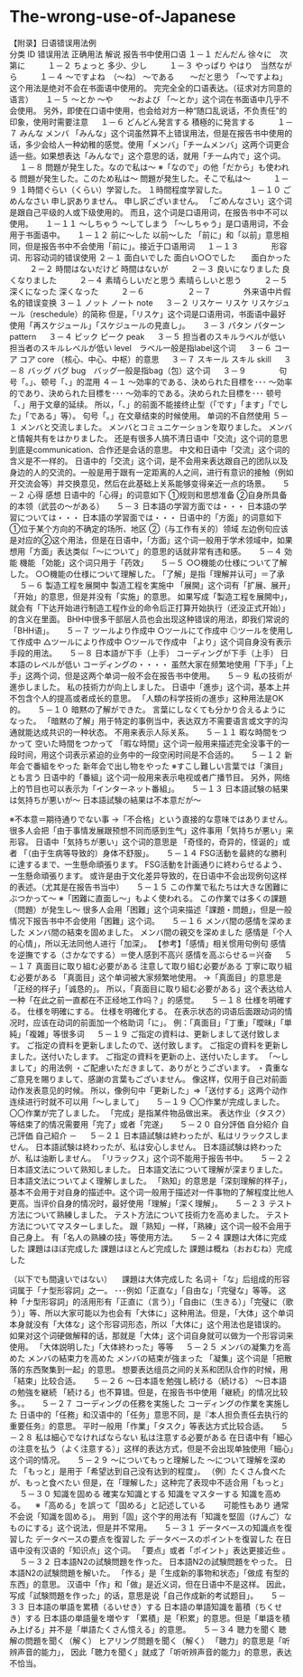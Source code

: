 # The-wrong-use-of-Japanese
【附录】日语错误用法例		
分类	ID	错误用法	正确用法	解说
报告书中使用口语	１－１	だんだん	徐々に　次第に	　
　	１－２	ちょっと	多少、少し	　
　	１－３	やっぱり	やはり　当然ながら	　
　	１－４	～ですよね　（～ね）	～である　　～だと思う	「～ですよね」这个用法是绝对不会在书面语中使用的。
完完全全的口语表达。（征求对方同意的语言）
　	１－５	～とか	～や　　～および	「～とか」这个词在书面语中几乎不会使用。
另外，即使在口语中使用，也会给对方一种“随口乱说话，不负责任”的印象，使用时需要注意
　	１－６	どんどん発言する	積極的に発言する	　
　	１－７	みんな	メンバ	「みんな」这个词虽然算不上错误用法，但是在报告书中使用的话，多少会给人一种幼稚的感觉。使用「メンバ」「チームメンバ」这两个词更合适一些。如果想表达「みんなで」这个意思的话，就用「チーム内で」这个词。
　	１－８	問題が発生した。なので私は～
※「なので」の他「だから」も使われる	問題が発生した。このため私は～
問題が発生した。そこで私は～	　
　	１－９	１時間ぐらい（くらい）学習した。	１時間程度学習した。	　
　	１－１０	ごめんなさい	申し訳ありません。
申し訳ございません。	「ごめんなさい」这个词是跟自己平级的人或下级使用的。
而且，这个词是口语用词，在报告书中不可以使用。
　	１－１１	～しちゃう	～してしまう	「～しちゃう」是口语用词，不会用于书面语中。
　	１－１２	前に～した	以前～した	「前に」和「以前」意思相同，但是报告书中不会使用「前に」。接近于口语用词
　	１－１３	　	　	　
形容词、形容动词的错误使用	２－１	面白いでした	面白い○○でした　　面白かった	　
　	２－２	時間はないだけど	時間はないが	　
　	２－３	良いになりました	良くなりました	　
　	２－４	素晴らしいだと思う	素晴らしいと思う	　
　	２－５	深くになった	深くなった	　
　	２－６	　	　	　
　	２－７	　	　	　
外来语中片假名的错误变换	３－１	ノット	ノート	note
　	３－２	リスケー	リスケ	リスケジュール（reschedule）的简称
但是，「リスケ」这个词是口语用词，书面语中最好使用「再スケジュール」「スケジュールの見直し」。
　	３－３	パタン	パターン	pattern
　	３－４	ピック	ピーク	peak
　	３－５	担当者のスキルラベルが低い	担当者のスキルレベルが低い	level　ラベル一般是指label这个词
　	３－６	コーア	コア	core （核心、中心、中枢）的意思
　	３－７	スキール	スキル	skill
　	３－８	バッグ	バグ	bug　バッグ一般是指bag（包）这个词
　	３－９	　	　	　
句号「。」、顿号「、」的混用	４－１	～効率的である、決められた目標を･･･	～効率的であり、決められた目標を･･･
～効率的である。決められた目標を･･･	顿号「、」用于文章的延续。
所以，「、」的前面不能接终止型（「です」「ます」「でした」「である」等）。
句号「。」在文章结束的时候使用。
单词的不自然使用	５－１	メンバと交流しました。	メンバとコミュニケーションを取りました。
メンバと情報共有をはかりました。	还是有很多人搞不清日语中「交流」这个词的意思到底是communication、合作还是会话的意思。
中文和日语中「交流」这个词的含义是不一样的。
日语中的「交流」这个词，是不会用来表达跟自己的团队以及身边的人的交流的。一般是用于跟有一定距离的人之间，进行有意识的接触（例如开交流会等）并交换意见，然后在此基础上关系能够变得亲近一点的场景。
　	５－２	心得	感想	日语中的「心得」的词意如下
①规则和思想准备
②自身所具备的本领（武芸の～がある）
　	５－３	日本語の学習方面では・・・	日本語の学習については・・・
日本語の学習面では・・・	日语中的「方面」的词意如下
①位于某个方向的不确定的场所、地区
②（与工作有关的）领域
左边例句应该是对应的②这个用法，但是在日语中，「方面」这个词一般用于学术领域中，如果想用「方面」表达类似「～について」的意思的话就非常有违和感。
　	５－４	効能	機能	「効能」这个词只用于「药效」
　	５－５	○○機能の仕様について了解した。	○○機能の仕様について理解した。	｢了解」是指「理解并认可」＝了承
　	５－６	製造工程を展開中	製造工程を実施中	「展開」这个词有「扩展、展开」「开始」的意思，但是并没有「实施」的意思。
如果写成「製造工程を展開中」，就会有「下达开始进行制造工程作业的命令后正打算开始执行（还没正式开始）」的含义在里面。
BHH中很多干部层人员也会出现这种错误的用法，即我们常说的「BHH语」。
　	５－７	ツールより作成中	○ツールにて作成中
◎ツールを使用して作成中
△ツールにより作成中
○ツールで作成中	「より」这个词自身没有表示手段的用法。
　	５－８	日本語が下手（上手）
コーディングが下手（上手）	日本語のレベルが低い
コーディングの・・・・	虽然大家在频繁地使用「下手」「上手」这两个词，但是这两个单词一般不会在报告书中使用。
　	５－９	私の技術が進歩しました。	私の技術力が向上しました。	日语中「進歩」这个词，基本上并不包含个人的提高或者成长的意思。
「人類の科学技術の進歩」这种用法是OK的。
　	５－１０	暗黙の了解ができた。	言葉にしなくても分かり合えるようになった。	「暗黙の了解」用于特定的事例当中，表达双方不需要语言或文字的沟通就能达成共识的一种状态。
不用来表示人际关系。
　	５－１１	暇な時間をつかって	空いた時間をつかって	「暇な時間」这个词一般用来描述完全没事干的一段时间，用这个词表示紧迫的业务中的一段空闲时间是不合适的。
　	５－１２	新年会で番組をやった	新年会で出し物をやった
※すこし難しい言葉では「演目」とも言う	日语中的「番組」这个词一般用来表示电视或者广播节目。
另外，网络上的节目也可以表示为「インターネット番組」。
　	５－１３	日本語試験の結果は気持ちが悪いが～	日本語試験の結果は不本意だが～

※不本意＝期待通りでない事
→「不合格」という直接的な意味ではありません。	很多人会把「由于事情发展跟预想不同而感到生气」这件事用「気持ちが悪い」来形容。
日语中「気持ちが悪い」这个词的意思是
「奇怪的，奇异的，怪诞的」或者
「（由于生病等导致的）身体不舒服」。
　	５－１４	FSG活動を最終的な勝利に達するまで、一生懸命頑張ります。	FSG活動を計画通りに終わらせるよう、一生懸命頑張ります。	或许是由于文化差异导致的，在日语中不会出现例句这样的表述。（尤其是在报告书当中）
　	５－１５	この作業で私たちは大きな困難にぶつかって～
※「困難に直面し～」もよく使われる。	この作業では多くの課題（問題）が発生し～	很多人会用「困難」这个词来描述「課題・問題」，但是一般情况下报告书中不会使用「困難」这个词。
　	５－１６	メンバ間の感情を深めました	メンバ間の結束を固めました。
メンバ間の親交を深めました	感情是「个人的心情」，所以无法同他人进行「加深」。
【参考】「感情」相关惯用句例句
感情を逆撫でする（さかなでする）＝使人感到不高兴
感情を高ぶらせる＝兴奋
　	５－１７	真面目に取り組む必要がある	注意して取り組む必要がある
丁寧に取り組む必要がある	「真面目」这个单词被大家频繁地使用。
→「真面目」的意思是「正经的样子」「诚恳的」。
所以，「真面目に取り組む必要がある」这个表达给人一种「在此之前一直都在不正经地工作吗？」的感觉。
　	５－１８	仕様を明確する。	仕様を明確にする。
仕様を明確化する。	在表示状态的词语后面跟动词的情况时，应该在动词的前面加一个格助词「に」。
例：「真面目」「丁重」「曖昧」「単純」「複雑」等很多词
　	５－１９	ご指定の資料は、更新しまして送付致します。	ご指定の資料を更新しましたので、送付致します。
ご指定の資料を更新しました。送付いたします。
ご指定の資料を更新の上、送付いたします。	「～しまして」的用法例
・ご配慮いただきまして、ありがとうございます。
・貴重なご意見を賜りまして、感謝の言葉もございません。
像这样，仅用于自己对前面动作发表意见的时候。
所以，像例句中「更新した」⇒「送付する」这两个动作连续进行时就不可以用「～しまして」
　	５－１９	〇〇作業が完成しました。	〇〇作業が完了しました。	「完成」是指某件物品做出来。
表达作业（タスク）等结束了的情况需要用「完了」或者「完遂」
　	５－２０	自分評価
自分紹介	自己評価
自己紹介	－
　	５－２１	日本語試験は終わったが、私はリラックスしません。	日本語試験は終わったが、私は安心しません。
日本語試験は終わったが、私は油断しません。	「リラックス」这个词不能用于报告书中。
　	５－２２	日本語文法について熟知しました。	日本語文法について理解が深まりました。
日本語文法についてよく理解しました。	「熟知」的意思是「深刻理解的样子」，基本不会用于对自身的描述中。这个词一般用于描述对一件事物的了解程度比他人更高。当评价自身的情况时，最好使用「理解」「深く理解」。
　	５－２３	テスト方法について熟練しました。	テスト方法について技術力を高めました。
テスト方法についてマスターしました。	跟「熟知」一样，「熟練」这个词一般不会用于自己身上。
有「名人の熟練の技」等使用方法。
　	５－２４	課題は大体に完成した	課題はほぼ完成した
課題はほとんど完成した
課題は概ね（おおむね）完成した

（以下でも間違いではない）
　課題は大体完成した	名词＋「な」后组成的形容词属于「ナ型形容詞」之一。
･･･例如「正直な」「自由な」「完璧な」等等。
这种「ナ型形容詞」的活用形有「正直に（言う）」「自由に（生きる）」「完璧に（歌う）」等、所以大家可能以为也会有「大体に」这种用法。但是，「大体」这个单词本身就没有「大体な」这个形容词形态，所以「大体に」这个用法也是错误的。
如果对这个词硬做解释的话，那就是「大体」这个词自身就可以做为一个形容词来使用。
「大体説明した」「大体終わった」等等
　	５－２５	メンバの凝集力を高めた	メンバの結束力を高めた
メンバの結束が強まった	「凝集」这个词是「把散落的东西聚集到一起」的意思。
想要表达组员之间的关系和团队合作的时候，用「結束」比较合适。
　	５－２６	～日本語を勉強し続ける（続ける）	～日本語の勉強を継続	「続ける」也不算错。但是，在报告书中使用「継続」的情况比较多。。
　	５－２７	コーディングの任務を実施した	コーディングの作業を実施した	日语中的「任務」和汉语中的「任务」意思不同，是『本人担负责任去执行的重要任务』的意思。
平时一般用「作業」「タスク」等表达方式比较合适。
　	５－２８	私は細心でなければならない	私は注意する必要がある	在日语中有「細心の注意を払う（よく注意する）」这样的表达方式，但是不会出现单独使用「細心」这个词的情况。
　	５－２９	～についてもっと理解した	～について理解を深めた	「もっと」是用于「希望达到自己没有达到的程度」。
（例）たくさん食べたが、もっと食べたい
但是，在「理解した」这种完了表现中不适合用「もっと」
　	５－３０	知識を固める	確実な知識とする
知識をマスターする
知識を高める。
　※「高める」を誤って「固める」と記述している
　　可能性もあり	通常不会说「知識を固める」。
用到「固」这个字的用法有「知識を堅固（けんご）なものにする」这个说法，但是并不常用。
　	５－３１	データベースの知識点を復習した	データベースの要点を復習した
データベースのポイントを復習した	在日语中没有汉语的「知识点」这个词。
「要点」或者「ポイント」表达更接近些 。
　	５－３２	日本語N2の試験問題を作った。	日本語N2の試験問題をやった。
日本語N2の試験問題を解いた。	「作る」是「生成新的事物和状态」「做成 有型的东西」的意思。
汉语中「作」和「做」是近义词，但在日语中不是这样。
因此，写成「試験問題を作った」的话，意思是说「自己作成新的考试题目」。
　	５－３３	日本語の単語を累積（るいせき）する	日本語の単語知識を蓄積（ちくせき）する
日本語の単語量を増やす	「累積」是「积累」的意思。但是「単語を積み上げる」并不是「単語たくさん憶える」的意思。
　	５－３４	聴力を聞く	聴解の問題を聞く（解く）
ヒアリング問題を聞く（解く）	「聴力」的意思是「听辨声音的能力」，
因此「聴力を聞く」就成了「听听辨声音的能力」的意思，表达不恰当。

